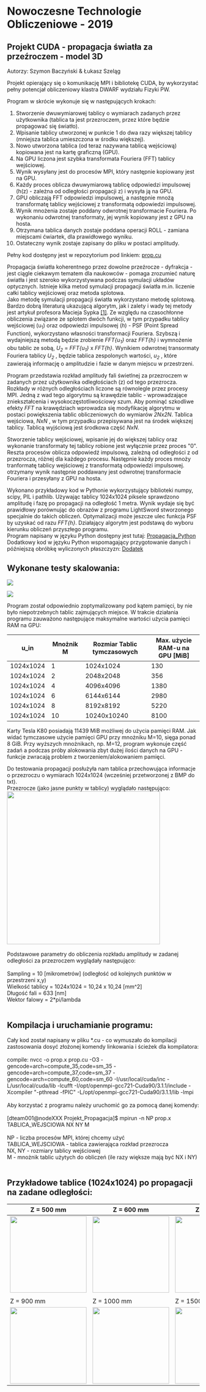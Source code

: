 # Nowoczesne Technologie Obliczeniowe - 2019    
## Projekt CUDA - propagacja światła za przeźroczem - model 3D
Autorzy: Szymon Baczyński & Łukasz Szeląg

Projekt opierający się o komunikację MPI i bibliotekę CUDA, by wykorzystać pełny potencjał obliczeniowy klastra DWARF wydziału Fizyki PW. <br />

Program w skrócie wykonuje się w następujących krokach:
1.  Stworzenie dwuwymiarowej tablicy o wymiarach zadanych przez użytkownika (tablica ta jest przezroczem, przez które będzie propagować się światło).
2.  Wpisanie tablicy utworzonej w punkcie 1 do dwa razy większej tablicy (mniejsza tablica umieszczona w środku większej).
3.  Nowo utworzona tablica (od teraz nazywana tablicą wejściową) kopiowana jest na kartę graficzną (GPU).
4.  Na GPU liczona jest szybka transformata Fouriera (FFT) tablicy wejściowej.
5.  Wynik wysyłany jest do procesów MPI, który następnie kopiowany jest na GPU.
6.  Każdy proces oblicza dwuwymiarową tablicę odpowiedzi impulsowej (h(z) - zależna od odległości propagacji z) i wysyła ją na GPU.
7.  GPU obliczają FFT odpowiedzi impulsowej, a następnie mnożą transformatę tablicy wejściowej z transformatą odpowiedzi impulsowej.
8.  Wynik mnożenia zostaje poddany odwrotnej transformacie Fouriera. Po wykonaniu odwrotnej transformaty, jej wynik kopiowany jest z GPU na hosta.
9.  Otrzymana tablica danych zostaje poddana operacji ROLL - zamiana miejscami ćwiartek, dla prawidłowego wyniku. 
10. Ostateczny wynik zostaje zapisany do pliku w postaci amplitudy.

Pełny kod dostępny jest w repozytorium pod linkiem: [prop.cu](https://gitlab.com/SimonPW/nto-2019/blob/master/Propagation%20-%20C++%20&%20CUDA/prop.cu) <br>

Propagacja światła koherentnego przez dowolne przeźrocze - dyfrakcja - jest ciągle ciekawym tematem dla naukowców - pomaga zrozumieć naturę światła i jest szeroko wykorzystywana podczas symulacji układów optycznych. 
Istnieje kilka metod symulacji propagacji światła m.in. liczenie całki tablicy wejściowej oraz metoda splotowa. <br>
Jako metodę symulacji propagacji światła wykorzystano metodę splotową. Bardzo dobrą literaturą ukazującą algorytm, jak i zalety i wady tej metody jest artykuł profesora Macieja Sypka [[1]](https://gitlab.com/SimonPW/nto-2019/blob/master/B_01_199504_OptComm.PDF). Ze względu na czasochłonne obliczenia związane ze splotem dwóch funkcji, w tym przypadku tablicy wejściowej (u<sub>1</sub>) oraz odpowiedzi impulsowej (*h*) - PSF (Point Spread Function), wykorzystano własności transformacji Fouriera. Szybszą i wydajniejszą metodą będzie zrobienie *FFT{u<sub>1</sub>}* oraz *FFT{h}* i wymnożenie obu tablic ze sobą, *U<sub>2</sub>* = *FFT{u<sub>1</sub>}* x *FFT{h}*. Wynikiem odwrotnej transormaty Fouriera  tablicy *U<sub>2</sub>* , będzie tablica zespolonych wartości, *u<sub>2</sub>* , które zawierają informację o amplitudzie i fazie w danym miejscu w przestrzeni. <br />

Program przedstawia rozkład amplitudy fali świetlnej za przezroczem w zadanych przez użytkownika odległościach (z) od tego przezrocza. Rozkłady w różnych odległościach liczone są równolegle przez procesy MPI.
Jedną z wad tego algorytmu są krawędzie tablic - wprowadzające zniekształcenia i wysokoczęstotliwościowy szum. Aby pominąć szkodliwe efekty *FFT* na krawędziach wprowadza się modyfikację algorytmu w postaci powiększenia tablic obliczeniowych do wymiarów *2Nx2N*. Tablica wejściowa, *NxN* , w tym przypadku przepisywana jest na środek większej tablicy. Tablicą wyjściową jest środkowa część *NxN*.

Stworzenie tablicy wejściowej, wpisanie jej do większej tablicy oraz wykonanie transformaty tej tablicy robione jest wyłącznie przez proces "0". Reszta procesów oblicza odpowiedź impulsową, zależną od odległości z od przezrocza, różnej dla każdego procesu.
Następnie każdy proces mnoży tranformatę tablicy wejściowej z transformatą odpowiedzi impulsowej. otrzymany wynik następnie poddawany jest odwrotnej transformacie Fouriera i przesyłany z GPU na hosta.

Wykonano przykładowy kod w Pythonie wykorzystujący biblioteki numpy, scipy, PIL i pathlib. Używając tablicy 1024x1024 piksele sprawdzono amplitudę i fazę po propagacji na odległość 1 metra. Wynik wydaje się być prawidłowy porównując do obrazów z programu LightSword stworzonego specjalnie do takich obliczeń.
Optymalizacji może jeszcze ulec funkcja PSF by uzyskać od razu *FFT{h}*. Działający algorytm jest podstawą do wyboru kierunku obliczeń przyszłego programu. <br>
Program napisany w języku Python dostępny jest tutaj: [Propagacja_Python](https://gitlab.com/SimonPW/nto-2019/blob/master/Projekt%20NTO%20-%20Propagacja/scratch.py) <br>
Dodatkowy kod w języku Python wspomagający przygotowanie danych i późniejszą obróbkę wyliczonych płaszczyzn: [Dodatek](https://gitlab.com/SimonPW/nto-2019/blob/master/Projekt%20NTO%20-%20Propagacja/scratch_1.py) <br>

## Wykonane testy skalowania: 

![](Tablica_1024_Z_MPI.png)

![](Tablica_tmp_1024xN_time_for_1_node.png)

Program został odpowiednio zoptymalizowany pod kątem pamięci, by nie było niepotrzebnych tablic zajmujących miejsce. W trakcie działania programu zauważono następujące maksymalne wartości użycia pamięci RAM na GPU:

| u_in | Mnożnik M | Rozmiar Tablic tymczasowych | Max. użycie RAM-u na GPU [MiB] |
| ------ | ------ | ------ | ------ |
| 1024x1024 | 1 | 1024x1024 | 130 |
| 1024x1024 | 2 | 2048x2048 | 356 |
| 1024x1024 | 4 | 4096x4096 | 1380 |
| 1024x1024 | 6 | 6144x6144 | 2980 |
| 1024x1024 | 8 | 8192x8192 | 5220 | 
| 1024x1024 | 10 | 10240x10240 | 8100 | 

Karty Tesla K80 posiadają 11439 MiB możliwej do użycia pamięci RAM. Jak widać tymczasowe użycie pamięci GPU przy mnożniku M=10, sięga ponad 8 GiB. Przy wyższych mnożnikach, np. M=12, program wykonuje część zadań a podczas próby alokowania zbyt dużej ilości danych na GPU - funkcje zwracają problem z tworzeniem/alokowaniem pamięci.


Do testowania propagacji posłużyła nam tablica przechowująca informacje o przezroczu o wymiarach 1024x1024 (wcześniej przetworzonej z BMP do txt). <br>
Przezrocze (jako jasne punkty w tablicy) wyglądało następująco:<br>
<img src="result/PNG/Test_NTO_1024.png" width="400"><br>
<br>
Podstawowe parametry do obliczenia rozkładu amplitudy w zadanej odległości za przezroczem wyglądały następująco:<br><br>
Sampling = 10 [mikrometrów] (odległość od kolejnych punktów w przestrzeni x,y)<br>
Wielkość tablicy = 1024x1024 = 10,24 x 10,24 [mm^2]<br>
Długość fali = 633 [nm]<br>
Wektor falowy = 2*pi/lambda<br><br>

## Kompilacja i uruchamianie programu: 
Cały kod został napisany w pliku *.cu - co wymuszało do kompilacji zastosowania dosyć złożonej komendy linkowania i ścieżek dla kompilatora:<br><br>
compile: nvcc -o prop.x prop.cu -O3 -gencode=arch=compute_35,code=sm_35 -gencode=arch=compute_37,code=sm_37 -gencode=arch=compute_60,code=sm_60 -I/usr/local/cuda/inc -L/usr/local/cuda/lib -lcufft -I/opt/openmpi-gcc721-Cuda90/3.1.1/include -Xcompiler "-pthread -fPIC" -L/opt/openmpi-gcc721-Cuda90/3.1.1/lib -lmpi
<br><br>
Aby korzystać z programu należy uruchomić go za pomocą danej komendy: <br><br>
[dteam001@nodeXXX Projekt_Propagacja]$ mpirun -n NP prop.x TABLICA_WEJSCIOWA NX NY M <br><br>
NP - liczba procesów MPI, której chcemy użyć <br>
TABLICA_WEJSCIOWA - tablica zawierająca rozkład przezrocza <br>
NX, NY - rozmiary tablicy wejściowej <br>
M - mnożnik tablic użytych do obliczeń (ile razy większe mają być NX i NY) <br><br>


## Przykładowe tablice (1024x1024) po propagacji na zadane odległości: 

| Z = 500 mm | Z = 600 mm | Z = 700 mm | Z = 800 mm |
| ------ | ------ | ------ | ------ |
|<img src="result/PNG/result_z_0.50000.png" width="200">|<img src="result/PNG/result_z_0.60000.png" width="200">|<img src="result/PNG/result_z_0.70000.png" width="200">|<img src="result/PNG/result_z_0.80000.png" width="200">|
| | | | |
| Z = 900 mm | Z = 1000 mm | Z = 1500 mm | Z = 1700 mm |
|<img src="result/PNG/result_z_0.90000.png" width="200">|<img src="result/PNG/result_z_1.00000.png" width="200">|<img src="result/PNG/result_z_1.50000.png" width="200">|<img src="result/PNG/result_z_1.70000.png" width="200">|


